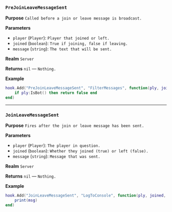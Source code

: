 ### `PreJoinLeaveMessageSent`

**Purpose**
`Called before a join or leave message is broadcast.`

**Parameters**

* `player` (`Player`): `Player that joined or left.`
* `joined` (`boolean`): `True if joining, false if leaving.`
* `message` (`string`): `The text that will be sent.`

**Realm**
`Server`

**Returns**
`nil` — `Nothing.`

**Example**

```lua
hook.Add("PreJoinLeaveMessageSent", "FilterMessages", function(ply, joined, msg)
    if ply:IsBot() then return false end
end)
```

---

### `JoinLeaveMessageSent`

**Purpose**
`Fires after the join or leave message has been sent.`

**Parameters**

* `player` (`Player`): `The player in question.`
* `joined` (`boolean`): `Whether they joined (true) or left (false).`
* `message` (`string`): `Message that was sent.`

**Realm**
`Server`

**Returns**
`nil` — `Nothing.`

**Example**

```lua
hook.Add("JoinLeaveMessageSent", "LogToConsole", function(ply, joined, msg)
    print(msg)
end)
```
